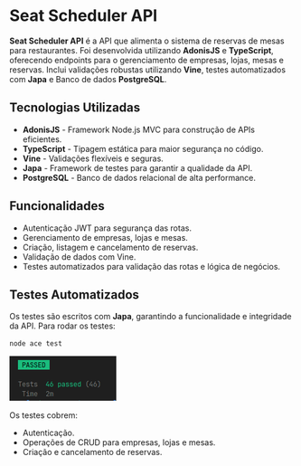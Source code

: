# Seat Scheduler API

**Seat Scheduler API** é a API que alimenta o sistema de reservas de mesas para restaurantes. Foi desenvolvida utilizando **AdonisJS** e **TypeScript**, oferecendo endpoints para o gerenciamento de empresas, lojas, mesas e reservas. Inclui validações robustas utilizando **Vine**, testes automatizados com **Japa** e Banco de dados **PostgreSQL**.

## Tecnologias Utilizadas
- **AdonisJS** - Framework Node.js MVC para construção de APIs eficientes.
- **TypeScript** - Tipagem estática para maior segurança no código.
- **Vine** - Validações flexíveis e seguras.
- **Japa** - Framework de testes para garantir a qualidade da API.
- **PostgreSQL** - Banco de dados relacional de alta performance.

## Funcionalidades
- Autenticação JWT para segurança das rotas.
- Gerenciamento de empresas, lojas e mesas.
- Criação, listagem e cancelamento de reservas.
- Validação de dados com Vine.
- Testes automatizados para validação das rotas e lógica de negócios.

## Testes Automatizados
Os testes são escritos com **Japa**, garantindo a funcionalidade e integridade da API. Para rodar os testes:

```bash
node ace test
```

![Tests](app/readme/tests.png)

Os testes cobrem:
- Autenticação.
- Operações de CRUD para empresas, lojas e mesas.
- Criação e cancelamento de reservas.

##
